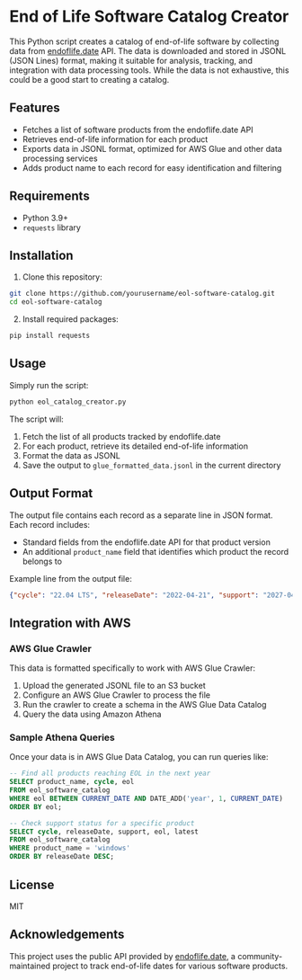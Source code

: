 # End of Life Software Catalog Creator

This Python script creates a catalog of end-of-life software by collecting data from [endoflife.date](https://endoflife.date) API. The data is downloaded and stored in JSONL (JSON Lines) format, making it suitable for analysis, tracking, and integration with data processing tools. While the data is not exhaustive, this could be a good start to creating a catalog.

## Features

- Fetches a list of software products from the endoflife.date API
- Retrieves end-of-life information for each product
- Exports data in JSONL format, optimized for AWS Glue and other data processing services
- Adds product name to each record for easy identification and filtering

## Requirements

- Python 3.9+
- `requests` library

## Installation

1. Clone this repository:
```bash
git clone https://github.com/yourusername/eol-software-catalog.git
cd eol-software-catalog
```

2. Install required packages:
```bash
pip install requests
```

## Usage

Simply run the script:

```bash
python eol_catalog_creator.py
```

The script will:
1. Fetch the list of all products tracked by endoflife.date
2. For each product, retrieve its detailed end-of-life information
3. Format the data as JSONL
4. Save the output to `glue_formatted_data.jsonl` in the current directory

## Output Format

The output file contains each record as a separate line in JSON format. Each record includes:
- Standard fields from the endoflife.date API for that product version
- An additional `product_name` field that identifies which product the record belongs to

Example line from the output file:
```json
{"cycle": "22.04 LTS", "releaseDate": "2022-04-21", "support": "2027-04-21", "eol": "2032-04-21", "latest": "22.04.3", "link": "https://wiki.ubuntu.com/JammyJellyfish/ReleaseNotes", "lts": true, "product_name": "ubuntu"}
```

## Integration with AWS

### AWS Glue Crawler

This data is formatted specifically to work with AWS Glue Crawler:

1. Upload the generated JSONL file to an S3 bucket
2. Configure an AWS Glue Crawler to process the file
3. Run the crawler to create a schema in the AWS Glue Data Catalog
4. Query the data using Amazon Athena

### Sample Athena Queries

Once your data is in AWS Glue Data Catalog, you can run queries like:

```sql
-- Find all products reaching EOL in the next year
SELECT product_name, cycle, eol 
FROM eol_software_catalog 
WHERE eol BETWEEN CURRENT_DATE AND DATE_ADD('year', 1, CURRENT_DATE)
ORDER BY eol;

-- Check support status for a specific product
SELECT cycle, releaseDate, support, eol, latest 
FROM eol_software_catalog 
WHERE product_name = 'windows'
ORDER BY releaseDate DESC;
```

## License

MIT

## Acknowledgements

This project uses the public API provided by [endoflife.date](https://endoflife.date), a community-maintained project to track end-of-life dates for various software products.
